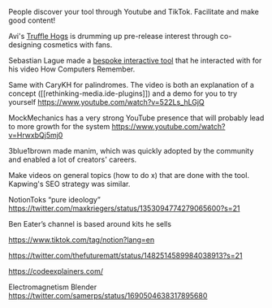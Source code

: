 
People discover your tool through Youtube and TikTok. Facilitate and make good content!

Avi's [Truffle Hogs](https://www.tiktok.com/@trufflehogs) is drumming up pre-release interest through co-designing cosmetics with fans.

Sebastian Lague made a [bespoke interactive tool](https://sebastian.itch.io/digital-logic-sim) that he interacted with for his video How Computers Remember.

Same with CaryKH for palindromes. The video is both an explanation of a concept ([[rethinking-media.ide-plugins]]) and a demo for you to try yourself https://www.youtube.com/watch?v=522Ls_hLGjQ

MockMechanics has a very strong YouTube presence that will probably lead to more growth for the system https://www.youtube.com/watch?v=HrwxbQj5mj0

3blue1brown made manim, which was quickly adopted by the community and enabled a lot of creators' careers.

Make videos on general topics (how to do x) that are done with the tool. Kapwing's SEO strategy was similar.

NotionToks “pure ideology” https://twitter.com/maxkriegers/status/1353094774279065600?s=21

Ben Eater’s channel is based around kits he sells

https://www.tiktok.com/tag/notion?lang=en

https://twitter.com/thefuturematt/status/1482514589984038913?s=21

https://codeexplainers.com/

Electromagnetism Blender
https://twitter.com/samerps/status/1690504638317895680
